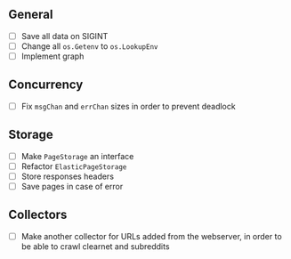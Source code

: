 ## General
- [ ] Save all data on SIGINT
- [ ] Change all `os.Getenv` to `os.LookupEnv`
- [ ] Implement graph

## Concurrency
- [ ] Fix `msgChan` and `errChan` sizes in order to prevent deadlock

## Storage
- [ ] Make `PageStorage` an interface
- [ ] Refactor `ElasticPageStorage`
- [ ] Store responses headers
- [ ] Save pages in case of error

## Collectors
- [ ] Make another collector for URLs added from the webserver, in order to be
    able to crawl clearnet and subreddits
